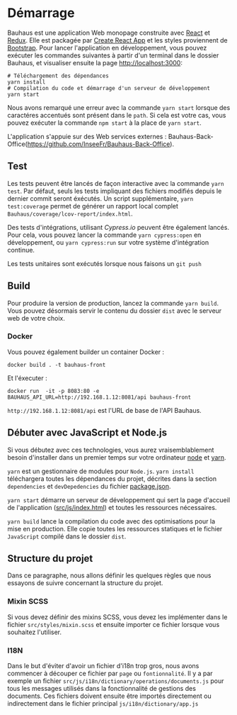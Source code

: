 # Démarrage

Bauhaus est une application Web monopage construite avec [React](https://facebook.github.io/react/) et [Redux](https://github.com/reactjs/reduxreact). Elle est packagée par [Create React App](https://github.com/facebook/create-react-app) et les styles proviennent de [Bootstrap](https://github.com/twbs/bootstrap). Pour lancer l'application en développement, vous pouvez exécuter les commandes suivantes à partir d'un terminal dans le dossier Bauhaus, et visualiser ensuite la page [http://localhost:3000](http://localhost:3000):

```
# Téléchargement des dépendances
yarn install
# Compilation du code et démarrage d'un serveur de développement
yarn start
```

Nous avons remarqué une erreur avec la commande `yarn start` lorsque des caractéres accentués sont présent dans le `path`. Si cela est votre cas, vous pouvez exécuter la commande `npm start` à la place de `yarn start`.

L'application s'appuie sur des Web services externes : Bauhaus-Back-Office(https://github.com/InseeFr/Bauhaus-Back-Office).

## Test

Les tests peuvent être lancés de façon interactive avec la commande `yarn test`. Par défaut, seuls les tests impliquant des fichiers modifiés depuis le dernier commit seront éxécutés.
Un script supplémentaire, `yarn test:coverage` permet de générer un rapport local complet `Bauhaus/coverage/lcov-report/index.html`.

Des tests d'intégrations, utilisant _Cypress.io_ peuvent être également lancés. Pour cela, vous pouvez lancer la commande `yarn cypress:open` en développement, ou `yarn cypress:run` sur votre système d'intégration continue.

Les tests unitaires sont exécutés lorsque nous faisons un `git push`

## Build

Pour produire la version de production, lancez la commande `yarn build`. Vous pouvez désormais servir le contenu du dossier `dist` avec le serveur web de votre choix.

### Docker

Vous pouvez également builder un container Docker :

```shell
docker build . -t bauhaus-front
```

Et l'éxecuter :

```shell
docker run  -it -p 8083:80 -e BAUHAUS_API_URL=http://192.168.1.12:8081/api bauhaus-front
```

`http://192.168.1.12:8081/api` est l'URL de base de l'API Bauhaus.

## Débuter avec JavaScript et Node.js

Si vous débutez avec ces technologies, vous aurez vraisemblablement besoin d'installer dans un premier temps sur votre ordinateur [node](https://nodejs.org/en/download/) et [yarn](https://github.com/yarnpkg/yarn).

`yarn` est un gestionnaire de modules pour `Node.js`. `yarn install` téléchargera toutes les dépendances du projet, décrites dans la section `dependencies` et `devDepedencies` du fichier [package.json](https://github.com/InseeFr/Bauhaus/blob/master/package.json).

`yarn start` démarre un serveur de développement qui sert la page d'accueil de l'application ([src/js/index.html](https://github.com/InseeFr/Bauhaus/blob/master/public/index.html)) et toutes les ressources nécessaires.

`yarn build` lance la compilation du code avec des optimisations pour la mise en production. Elle copie toutes les ressources statiques et le fichier `JavaScript` compilé dans le dossier `dist`.

## Structure du projet

Dans ce paragraphe, nous allons définir les quelques règles que nous essayons de suivre concernant la structure du projet.

### Mixin SCSS

Si vous devez définir des mixins SCSS, vous devez les implémenter dans le fichier `src/styles/mixin.scss` et ensuite importer ce fichier lorsque vous souhaitez l'utiliser.

### I18N

Dans le but d'éviter d'avoir un fichier d'i18n trop gros, nous avons commencer à découper ce fichier par `page` ou `fontionnalité`. Il y a par exemple un fichier `src/js/i18n/dictionary/operations/documents.js` pour tous les messages utilisés dans la fonctionnalité de gestions des documents.
Ces fichiers doivent ensuite être importés directement ou indirectement dans le fichier principal `js/i18n/dictionary/app.js`
